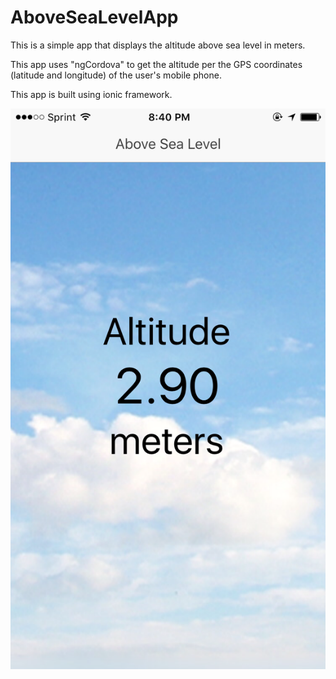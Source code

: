 # AboveSeaLevelApp

This is a simple app that displays the altitude above sea level in meters.

This app uses "ngCordova" to get the altitude per the GPS coordinates (latitude and longitude) of the user's mobile phone. 

This app is built using ionic framework.


![alt tag](https://raw.githubusercontent.com/deamullen/AboveSeaLevelApp/master/IMG_2072.PNG)
